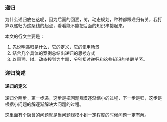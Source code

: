 ### 递归

为什么递归放在这呢，因为后面的回溯，树，动态规划，种种都跟递归有关，我打算以递归为这条线的起点，看看能不能把后面的知识串接起来。

本文的行文主要是：

1. 先说明递归是什么，它的定义，它的使用场景
2. 结合几个具体的案例总结出递归的思考方式
3. 以回溯、树、动态规划为主题，分别探讨递归和这些知识的关联关系。



### 递归简述

#### 递归的定义

递归分两步，第一步递，这步是把问题规模逐渐缩小的过程，下一步是归，这步是根据小问题的解逐渐解决大问题的过程。

这里面有个隐含的问题就是当问题规模小到一定程度的时候问题一定有解。
